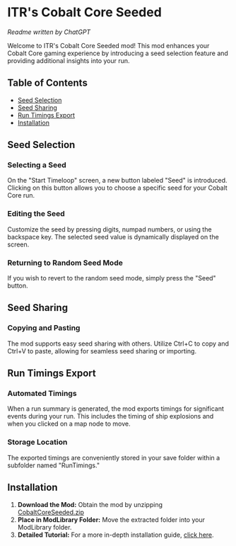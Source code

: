 # ITR's Cobalt Core Seeded

*Readme written by ChatGPT*

Welcome to ITR's Cobalt Core Seeded mod! This mod enhances your Cobalt Core gaming experience by introducing a seed selection feature and providing additional insights into your run.

## Table of Contents
- [Seed Selection](#seed-selection)
- [Seed Sharing](#seed-sharing)
- [Run Timings Export](#run-timings-export)
- [Installation](#installation)

## Seed Selection

### Selecting a Seed
On the "Start Timeloop" screen, a new button labeled "Seed" is introduced. Clicking on this button allows you to choose a specific seed for your Cobalt Core run.

### Editing the Seed
Customize the seed by pressing digits, numpad numbers, or using the backspace key. The selected seed value is dynamically displayed on the screen.

### Returning to Random Seed Mode
If you wish to revert to the random seed mode, simply press the "Seed" button.

## Seed Sharing

### Copying and Pasting
The mod supports easy seed sharing with others. Utilize Ctrl+C to copy and Ctrl+V to paste, allowing for seamless seed sharing or importing.

## Run Timings Export

### Automated Timings
When a run summary is generated, the mod exports timings for significant events during your run. This includes the timing of ship explosions and when you clicked on a map node to move.

### Storage Location
The exported timings are conveniently stored in your save folder within a subfolder named "RunTimings."

## Installation

1. **Download the Mod:** Obtain the mod by unzipping [CobaltCoreSeeded.zip](https://github.com/ITR13/CobaltCoreSeeded/releases/download/1.1.0/CobaltCoreSeeded.zip)
2. **Place in ModLibrary Folder:** Move the extracted folder into your ModLibrary folder.
3. **Detailed Tutorial:** For a more in-depth installation guide, [click here](https://github.com/ITR13/CobaltCoreShipLoader/blob/main/how_to_install_modloader.md).
